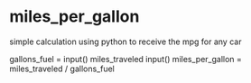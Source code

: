 # miles_per_gallon
simple calculation using python to receive the mpg for any car


gallons_fuel  = input()
miles_traveled  input()
miles_per_gallon = miles_traveled / gallons_fuel
